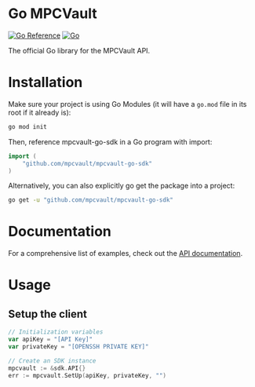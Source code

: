 # Go MPCVault

[![Go Reference](https://pkg.go.dev/badge/github.com/mpcvault/mpcvault-go-sdk)](https://pkg.go.dev/github.com/mpcvault/mpcvault-go-sdk)
[![Go](https://github.com/mpcvault/mpcvault-go-sdk/actions/workflows/go.yml/badge.svg)](https://github.com/mpcvault/mpcvault-go-sdk/actions/workflows/go.yml)

The official Go library for the MPCVault API.


# Installation

Make sure your project is using Go Modules (it will have a `go.mod` file in its root if it already is):

```bash
go mod init
```

Then, reference mpcvault-go-sdk in a Go program with import:

```go
import (
	"github.com/mpcvault/mpcvault-go-sdk"
)
```

Alternatively, you can also explicitly go get the package into a project:

```bash
go get -u "github.com/mpcvault/mpcvault-go-sdk"
```

# Documentation

For a comprehensive list of examples, check out the [API
documentation].

# Usage

## Setup the client

```go
// Initialization variables
var apiKey = "[API Key]"
var privateKey = "[OPENSSH PRIVATE KEY]"

// Create an SDK instance
mpcvault := &sdk.API{}
err := mpcvault.SetUp(apiKey, privateKey, "")
```


[API documentation]: https://docs.mpcvault.com

